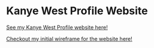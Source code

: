 # Kanye West Profile Website

<a href="https://kanye-profile.netlify.app/">See my Kanye West Profile website here!</a>

<a href="[https://kanye-profile.netlify.app/](https://whimsical.com/kanye-wireframe-DgL8sebSEJVgKBZjd7WVpq)">Checkout my initial wireframe for the website here!</a>
